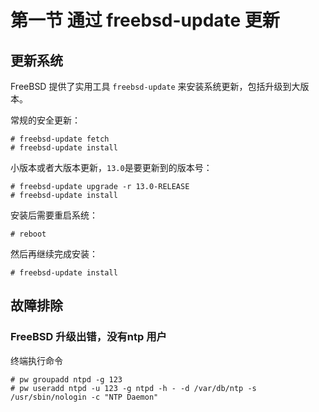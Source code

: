 # 第一节 通过 freebsd-update 更新

## 更新系统 <a href="geng-xin-xi-tong" id="geng-xin-xi-tong"></a>

FreeBSD 提供了实用工具 `freebsd-update` 来安装系统更新，包括升级到大版本。

常规的安全更新：

```
# freebsd-update fetch
# freebsd-update install
```

小版本或者大版本更新，`13.0`是要更新到的版本号：

```
# freebsd-update upgrade -r 13.0-RELEASE
# freebsd-update install
```

安装后需要重启系统：

```
# reboot
```

然后再继续完成安装：

```
# freebsd-update install
```

## **故障排除**

### **FreeBSD 升级出错，没有ntp 用户**

终端执行命令

```
# pw groupadd ntpd -g 123
# pw useradd ntpd -u 123 -g ntpd -h - -d /var/db/ntp -s /usr/sbin/nologin -c "NTP Daemon"
```
